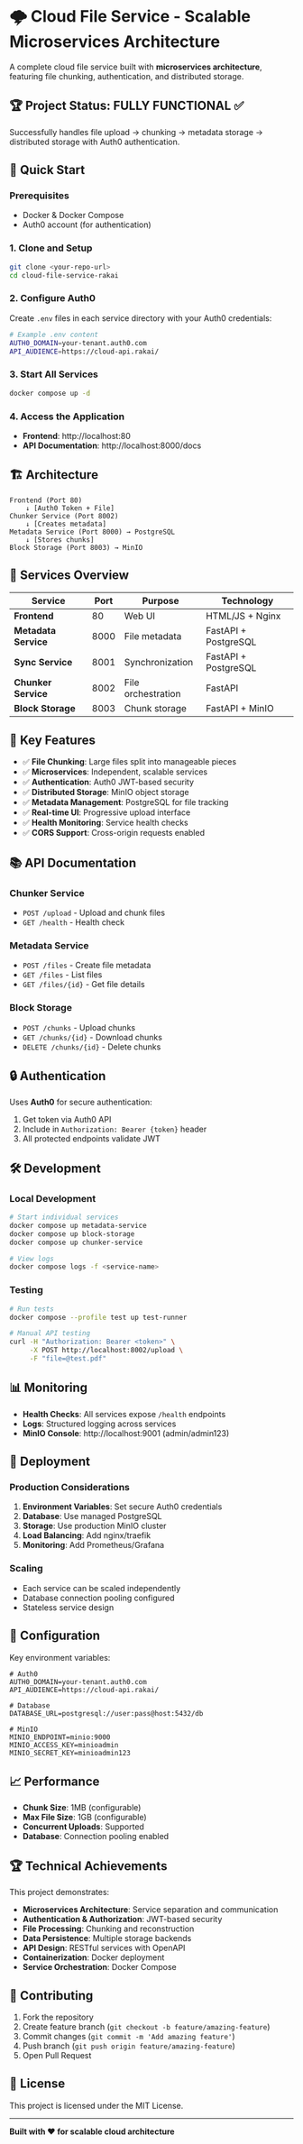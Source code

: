 # 🌩️ Cloud File Service - Scalable Microservices Architecture

A complete cloud file service built with **microservices architecture**, featuring file chunking, authentication, and distributed storage.

## 🏆 Project Status: **FULLY FUNCTIONAL** ✅

Successfully handles file upload → chunking → metadata storage → distributed storage with Auth0 authentication.

## 🚀 Quick Start

### Prerequisites
- Docker & Docker Compose
- Auth0 account (for authentication)

### 1. Clone and Setup
```bash
git clone <your-repo-url>
cd cloud-file-service-rakai
```

### 2. Configure Auth0
Create `.env` files in each service directory with your Auth0 credentials:
```bash
# Example .env content
AUTH0_DOMAIN=your-tenant.auth0.com
API_AUDIENCE=https://cloud-api.rakai/
```

### 3. Start All Services
```bash
docker compose up -d
```

### 4. Access the Application
- **Frontend**: http://localhost:80
- **API Documentation**: http://localhost:8000/docs

## 🏗️ Architecture

```
Frontend (Port 80)
    ↓ [Auth0 Token + File]
Chunker Service (Port 8002)
    ↓ [Creates metadata]
Metadata Service (Port 8000) → PostgreSQL
    ↓ [Stores chunks]
Block Storage (Port 8003) → MinIO
```

## 🔧 Services Overview

| Service | Port | Purpose | Technology |
|---------|------|---------|------------|
| **Frontend** | 80 | Web UI | HTML/JS + Nginx |
| **Metadata Service** | 8000 | File metadata | FastAPI + PostgreSQL |
| **Sync Service** | 8001 | Synchronization | FastAPI + PostgreSQL |
| **Chunker Service** | 8002 | File orchestration | FastAPI |
| **Block Storage** | 8003 | Chunk storage | FastAPI + MinIO |

## 🎯 Key Features

- ✅ **File Chunking**: Large files split into manageable pieces
- ✅ **Microservices**: Independent, scalable services
- ✅ **Authentication**: Auth0 JWT-based security
- ✅ **Distributed Storage**: MinIO object storage
- ✅ **Metadata Management**: PostgreSQL for file tracking
- ✅ **Real-time UI**: Progressive upload interface
- ✅ **Health Monitoring**: Service health checks
- ✅ **CORS Support**: Cross-origin requests enabled

## 📚 API Documentation

### Chunker Service
- `POST /upload` - Upload and chunk files
- `GET /health` - Health check

### Metadata Service  
- `POST /files` - Create file metadata
- `GET /files` - List files
- `GET /files/{id}` - Get file details

### Block Storage
- `POST /chunks` - Upload chunks
- `GET /chunks/{id}` - Download chunks
- `DELETE /chunks/{id}` - Delete chunks

## 🔒 Authentication

Uses **Auth0** for secure authentication:

1. Get token via Auth0 API
2. Include in `Authorization: Bearer {token}` header
3. All protected endpoints validate JWT

## 🛠️ Development

### Local Development
```bash
# Start individual services
docker compose up metadata-service
docker compose up block-storage
docker compose up chunker-service

# View logs
docker compose logs -f <service-name>
```

### Testing
```bash
# Run tests
docker compose --profile test up test-runner

# Manual API testing
curl -H "Authorization: Bearer <token>" \
     -X POST http://localhost:8002/upload \
     -F "file=@test.pdf"
```

## 📊 Monitoring

- **Health Checks**: All services expose `/health` endpoints
- **Logs**: Structured logging across services
- **MinIO Console**: http://localhost:9001 (admin/admin123)

## 🚀 Deployment

### Production Considerations
1. **Environment Variables**: Set secure Auth0 credentials
2. **Database**: Use managed PostgreSQL
3. **Storage**: Use production MinIO cluster
4. **Load Balancing**: Add nginx/traefik
5. **Monitoring**: Add Prometheus/Grafana

### Scaling
- Each service can be scaled independently
- Database connection pooling configured
- Stateless service design

## 🔧 Configuration

Key environment variables:
```env
# Auth0
AUTH0_DOMAIN=your-tenant.auth0.com
API_AUDIENCE=https://cloud-api.rakai/

# Database
DATABASE_URL=postgresql://user:pass@host:5432/db

# MinIO
MINIO_ENDPOINT=minio:9000
MINIO_ACCESS_KEY=minioadmin
MINIO_SECRET_KEY=minioadmin123
```

## 📈 Performance

- **Chunk Size**: 1MB (configurable)
- **Max File Size**: 1GB (configurable)
- **Concurrent Uploads**: Supported
- **Database**: Connection pooling enabled

## 🏆 Technical Achievements

This project demonstrates:
- **Microservices Architecture**: Service separation and communication
- **Authentication & Authorization**: JWT-based security
- **File Processing**: Chunking and reconstruction
- **Data Persistence**: Multiple storage backends
- **API Design**: RESTful services with OpenAPI
- **Containerization**: Docker deployment
- **Service Orchestration**: Docker Compose

## 🤝 Contributing

1. Fork the repository
2. Create feature branch (`git checkout -b feature/amazing-feature`)
3. Commit changes (`git commit -m 'Add amazing feature'`)
4. Push branch (`git push origin feature/amazing-feature`)
5. Open Pull Request

## 📝 License

This project is licensed under the MIT License.

---

**Built with ❤️ for scalable cloud architecture**
